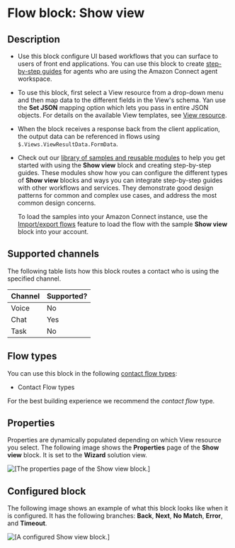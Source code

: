 # Flow block: Show view<a name="show-view-block"></a>

## Description<a name="show-view-block-description"></a>
+ Use this block configure UI based workflows that you can surface to users of front end applications\. You can use this block to create [step\-by\-step guides](https://docs.aws.amazon.com/connect/latest/adminguide/step-by-step-guided-experiences.html) for agents who are using the Amazon Connect agent workspace\.
+ To use this block, first select a View resource from a drop\-down menu and then map data to the different fields in the View's schema\. Yan use the **Set JSON** mapping option which lets you pass in entire JSON objects\. For details on the available View templates, see [View resource](https://docs.aws.amazon.com/connect/latest/adminguide/view-resources-sg.html)\.
+ When the block receives a response back from the client application, the output data can be referenced in flows using `$.Views.ViewResultData.FormData`\.
+ Check out our [library of samples and reusable modules](https://github.com/aws-samples/amazon-connect-step-by-step-guides-module-library) to help you get started with using the **Show view** block and creating step\-by\-step guides\. These modules show how you can configure the different types of **Show view** blocks and ways you can integrate step\-by\-step guides with other workflows and services\. They demonstrate good design patterns for common and complex use cases, and address the most common design concerns\.

  To load the samples into your Amazon Connect instance, use the [Import/export flows](contact-flow-import-export.md) feature to load the flow with the sample **Show view** block into your account\.

## Supported channels<a name="show-view-flow"></a>

The following table lists how this block routes a contact who is using the specified channel\. 


| Channel | Supported? | 
| --- | --- | 
| Voice | No | 
| Chat | Yes | 
| Task | No | 

## Flow types<a name="show-view-block-types"></a>

You can use this block in the following [contact flow types](create-contact-flow.md#contact-flow-types):
+ Contact Flow types

For the best building experience we recommend the *contact flow* type\.

## Properties<a name="show-view-block-properties"></a>

Properties are dynamically populated depending on which View resource you select\. The following image shows the **Properties** page of the **Show view** block\. It is set to the **Wizard** solution view\.

![\[The properties page of the Show view block.\]](http://docs.aws.amazon.com/connect/latest/adminguide/images/show-view-block-sq.png)

## Configured block<a name="show-view-block-configured"></a>

The following image shows an example of what this block looks like when it is configured\. It has the following branches: **Back**, **Next**, **No Match**, **Error**, and **Timeout**\. 

![\[A configured Show view block.\]](http://docs.aws.amazon.com/connect/latest/adminguide/images/show-view-block-sq-config.png)